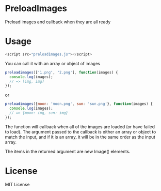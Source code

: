 # PreloadImages
Preload images and callback when they are all ready

# Usage
```javascript
<script src="preloadimages.js"></script>
```

You can call it with an array or object of images
```javascript
preloadimages(['1.png', '2.png'], function(images) {
  console.log(images);
  // => [img, img]
});
```

or
```javascript
preloadimages({moon: 'moon.png', sun: 'sun.png'}, function(images) {
  console.log(images);
  // => {moon: img, sun: img}
});
```

The function will callback when all of the images are loaded (or have failed to load). The argument passed to the callback is either an array or object to match the input, and if it is an array, it will be in the same order as the input array.

The items in the returned argument are new Image() elements.

# License
MIT License
